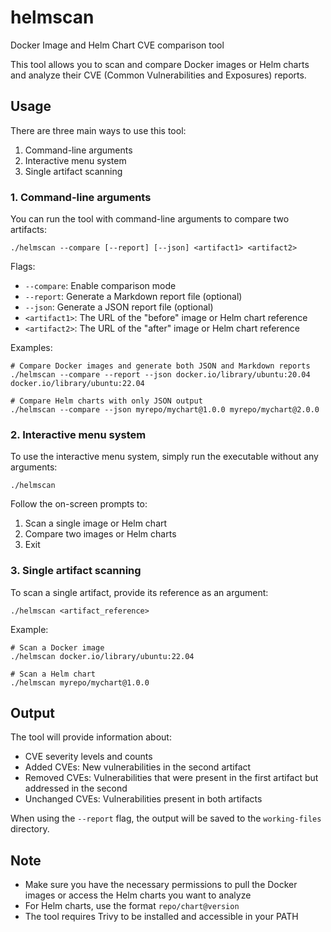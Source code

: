 # helmscan
Docker Image and Helm Chart CVE comparison tool

This tool allows you to scan and compare Docker images or Helm charts and analyze their CVE (Common Vulnerabilities and Exposures) reports.

## Usage

There are three main ways to use this tool:

1. Command-line arguments
2. Interactive menu system
3. Single artifact scanning

### 1. Command-line arguments

You can run the tool with command-line arguments to compare two artifacts:

```
./helmscan --compare [--report] [--json] <artifact1> <artifact2>
```

Flags:
- `--compare`: Enable comparison mode
- `--report`: Generate a Markdown report file (optional)
- `--json`: Generate a JSON report file (optional)
- `<artifact1>`: The URL of the "before" image or Helm chart reference
- `<artifact2>`: The URL of the "after" image or Helm chart reference

Examples:
```
# Compare Docker images and generate both JSON and Markdown reports
./helmscan --compare --report --json docker.io/library/ubuntu:20.04 docker.io/library/ubuntu:22.04

# Compare Helm charts with only JSON output
./helmscan --compare --json myrepo/mychart@1.0.0 myrepo/mychart@2.0.0
```

### 2. Interactive menu system

To use the interactive menu system, simply run the executable without any arguments:

```
./helmscan
```

Follow the on-screen prompts to:
1. Scan a single image or Helm chart
2. Compare two images or Helm charts
3. Exit

### 3. Single artifact scanning

To scan a single artifact, provide its reference as an argument:

```
./helmscan <artifact_reference>
```

Example:
```
# Scan a Docker image
./helmscan docker.io/library/ubuntu:22.04

# Scan a Helm chart
./helmscan myrepo/mychart@1.0.0
```

## Output

The tool will provide information about:

- CVE severity levels and counts
- Added CVEs: New vulnerabilities in the second artifact
- Removed CVEs: Vulnerabilities that were present in the first artifact but addressed in the second
- Unchanged CVEs: Vulnerabilities present in both artifacts

When using the `--report` flag, the output will be saved to the `working-files` directory.

## Note

- Make sure you have the necessary permissions to pull the Docker images or access the Helm charts you want to analyze
- For Helm charts, use the format `repo/chart@version`
- The tool requires Trivy to be installed and accessible in your PATH

